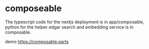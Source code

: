 # composeable

The typescript code for the nextjs deployment is in app/composable, python for the helper edgar search and embedding service is in composable. 

demo https://composable.parts
